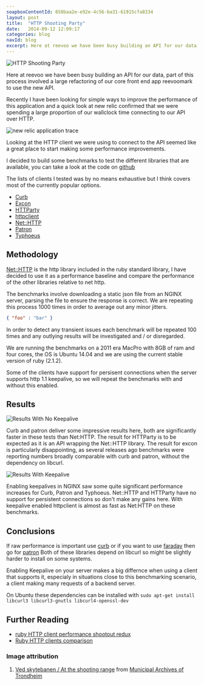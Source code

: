 ```yaml
---
soapboxContentId: 658baa2e-e92e-4c56-ba31-61915cfa8334
layout: post
title:  "HTTP Shooting Party"
date:   2014-09-12 12:09:17
categories: blog
navId: blog
excerpt: Here at reevoo we have been busy building an API for our data, part of this process involved a large refactoring of our core front end app reevoomark to use the new API.
---
```


![HTTP Shooting Party](/assets/http-shooting-party.jpg)

Here at reevoo we have been busy building an API for our data, part of this process
involved a large refactoring of our core front end app reevoomark to use the new API.

Recently I have been looking for simple ways to improve the performance of this application
and a quick look at new relic confirmed that we were spending a large proportion of our wallclock
time connecting to our API over HTTP.

![new relic application trace](/assets/reevoomark-new-relic-trace.png)

Looking at the HTTP client we were using to connect to the API seemed like a great place to start
making some performance improvements.

I decided to build some benchmarks to test the different libraries that are available, you can take
a look at the code on [github](https://github.com/errm/http_shooting_party)

The lists of clients I tested was by no means exhaustive but I think covers most of the currently popular options.

* [Curb](https://github.com/taf2/curb)
* [Excon](https://github.com/excon/excon)
* [HTTParty](https://github.com/jnunemaker/httparty)
* [httpclient](https://github.com/nahi/httpclient)
* [Net::HTTP](http://ruby-doc.org/stdlib-2.1.1/libdoc/net/http/rdoc/Net/HTTP.html)
* [Patron](http://toland.github.io/patron/)
* [Typhoeus](https://github.com/typhoeus/typhoeus)

## Methodology

[Net::HTTP](http://ruby-doc.org/stdlib-2.1.1/libdoc/net/http/rdoc/Net/HTTP.html) is the http library
included in the ruby standard library, I have decided to use it as a performance baseline and compare
the performance of the other libraries relative to net http.

The benchmarks involve downloading a static json file from an NGINX server, parsing the file to ensure
the response is correct. We are repeating this process 1000 times in order to average out any minor jitters.

~~~ json
{ "foo" : "bar" }
~~~

In order to detect any transient issues each benchmark will be repeated 100 times and any outlying results will be
investigated and / or disregarded.

We are running the benchmarks on a 2011 era MacPro with 8GB of ram and four cores, the OS is Ubuntu 14.04 and we are using the current stable version
of ruby (2.1.2).

Some of the clients have support for persisent connections when the server supports http 1.1 keepalive, so we will repeat the benchmarks with and without this enabled.

## Results

![Results With No Keepalive](/assets/http-shooting-party-nokeepalive-results.png)

Curb and patron deliver some impressive results here, both are significantly faster in these tests than Net:HTTP.
The result for HTTParty is to be expected as it is an API wrapping the Net::HTTP library. The result for excon is particularly
disappointing, as several releases ago benchmarks were reporting numbers broadly comparable with curb and patron, without the
dependency on libcurl.


![Results With Keepalive](/assets/http-shooting-party-keepalive-results.png)

Enabling keepalives in NGINX saw some quite significant performance increases for Curb, Patron and Typhoeus.
Net::HTTP and HTTParty have no support for persistent connections so don't make any gains here.
With keepalive enabled httpclient is almost as fast as Net:HTTP on these benchmarks.


## Conclusions

If raw performance is important use [curb](https://github.com/taf2/curb) or if you want to use [faraday](https://github.com/lostisland/faraday) then go for [patron](https://github.com/toland/patron)
Both of these libraries depend on libcurl so might be slightly harder to install on some systems.

Enabling Keepalive on your server makes a big differnce when using a client that supports it, especialy in situations close to this benchmarking scenario, a client making many requests of a backend server.

On Ubuntu these dependencies can be installed with `sudo apt-get install libcurl3 libcurl3-gnutls libcurl4-openssl-dev`


## Further Reading

* [ruby HTTP client performance shootout redux](http://bibwild.wordpress.com/2012/04/30/ruby-http-performance-shootout-redux/)
* [Ruby HTTP clients comparison](http://bit.ly/RubyHTTPClients)

### Image attribution

1. [Ved skytebanen / At the shooting range](https://flic.kr/p/69NK66) from [Municipal Archives of Trondheim](https://www.flickr.com/photos/trondheim_byarkiv/)
